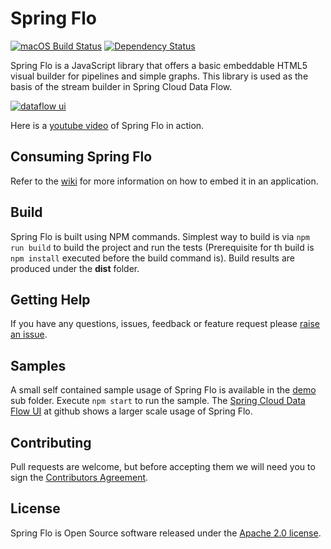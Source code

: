 # Spring Flo

[![macOS Build Status](https://travis-ci.org/spring-projects/spring-flo.svg?branch=master)](https://travis-ci.org/spring-projects/spring-flo) [![Dependency Status](https://david-dm.org/spring-projects/spring-flo.svg)](https://david-dm.org/spring-projects/spring-flo)

Spring Flo is a JavaScript library that offers a basic embeddable HTML5 visual builder for pipelines and simple graphs. This library is used as the basis of the stream builder in Spring Cloud Data Flow.

[![dataflow ui](docs/Flo.png)](http://cloud.spring.io/spring-cloud-dataflow/)

Here is a [youtube video](https://www.youtube.com/watch?v=78CgV46OstI) of Spring Flo in action.

## Consuming Spring Flo

Refer to the [wiki](https://github.com/spring-projects/spring-flo/wiki) for more information on how to embed it in an application.

## Build

Spring Flo is built using NPM commands. Simplest way to build is via `npm run build` to build the project and run the tests (Prerequisite for th build is `npm install` executed before the build command is). Build results are produced under the __dist__ folder.

## Getting Help

If you have any questions, issues, feedback or feature request please [raise an issue](https://github.com/spring-projects/spring-flo/issues).

## Samples

A small self contained sample usage of Spring Flo is available in the [demo](https://github.com/spring-projects/spring-flo/tree/master/src/demo) sub folder. Execute `npm start` to run the sample. The [Spring Cloud Data Flow UI](https://github.com/spring-cloud/spring-cloud-dataflow-ui) at github shows a larger scale usage of Spring Flo.

## Contributing

Pull requests are welcome, but before accepting them we will need you to sign the [Contributors Agreement](https://support.springsource.com/spring_committer_signup).

## License

Spring Flo is Open Source software released under the [Apache 2.0 license](https://www.apache.org/licenses/LICENSE-2.0.html).
